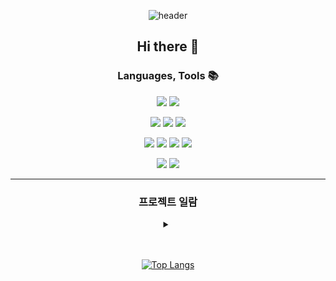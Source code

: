 <div align=center>

![header](https://capsule-render.vercel.app/api?type=wave&&color=0:1B3C53,25:456882,65:D2C1B6,100:F9F3EF&height=200&text=Change%20The%20World&fontColor=32363D&fontSize=60&desc=Pushing%20boundaries%20with%20data%20and%20insight&descAlign=67&descAlignY=70)


## Hi there 👋


### Languages, Tools 📚
<!-- 언어 & 분석 -->
<img src="https://img.shields.io/badge/python-%233776AB.svg?&style=flat-square&logo=python&logoColor=white" /> <img src="https://img.shields.io/badge/rstudio-%2375AADB.svg?&style=flat-square&logo=rstudio&logoColor=black" />


<!-- 데이터 파이프라인 & 처리 -->
<img src="https://img.shields.io/badge/apache%20airflow-%23017CEE.svg?&style=flat-square&logo=apache%20airflow&logoColor=white" /> <img src="https://img.shields.io/badge/apache%20spark-%23E25A1C.svg?&style=flat-square&logo=apache%20spark&logoColor=white" /> <img src="https://img.shields.io/badge/docker-%232496ED.svg?&style=flat-square&logo=docker&logoColor=white" />



<!-- 저장소 & 시각화 & 클라우드 -->
<img src="https://img.shields.io/badge/mysql-%234479A1.svg?&style=flat-square&logo=mysql&logoColor=white" /> <img src="https://img.shields.io/badge/postgresql-%23336791.svg?&style=flat-square&logo=postgresql&logoColor=white" /> <img src="https://img.shields.io/badge/amazon%20aws-%23232F3E.svg?&style=flat-square&logo=amazon%20aws&logoColor=white" /> <img src="https://img.shields.io/badge/apachesuperset-%20A6C9.svg?&style=flat-square&logo=apachesuperset&logoColor=white" />



<!-- 협업 -->
<img src="https://img.shields.io/badge/github-%23181717.svg?&style=flat-square&logo=github&logoColor=white" /> <img src="https://img.shields.io/badge/slack-%234A154B.svg?&style=flat-square&logo=slack&logoColor=white" />

---

### 프로젝트 일람
<details>
<summary></summary>
<div markdown="1">


- Kospi 200 예측 With Pytorch(Drop⛔)

    [![Readme Card](https://github-readme-stats.vercel.app/api/pin/?username=lom-sup&repo=kospi200_forecasting_lstm_fail)](https://github.com/lom-sup/kospi200_forecasting_lstm_fail)

  
- 삼성 주가 예측 With Tensorflow(Done✨)
  
  [![Readme Card](https://github-readme-stats.vercel.app/api/pin/?username=lom-sup&repo=samsung-stock-forcasting)](https://github.com/lom-sup/samsung-stock-forcasting)


- 재료 맞춤형 레시피 추천 및 영양정보 시각화(Done✨)

  [![Readme Card](https://github-readme-stats.vercel.app/api/pin/?username=lom-sup&repo=web_crawling_Team2)](https://github.com/lom-sup/web_crawling_Team2)

- 2024 한국 도서시장 분석(Done✨)
  
  [![Readme Card](https://github-readme-stats.vercel.app/api/pin/?username=lom-sup&repo=book_bestseller)](https://github.com/lom-sup/book_bestseller)

- 2024 한국 공연시장 분석(Done✨)

    [![Readme Card](https://github-readme-stats.vercel.app/api/pin/?username=lom-sup&repo=performance_airflow)](https://github.com/lom-sup/performance_airflow)

- 뉴스/FOMC 감성 분석을 활용한 M7 주가예측(Done✨)

- 2000s 회귀를 위한 환경 데이터 분석(ing🔹)

</div>
</details>


<br/>
<br/>

[![Top Langs](https://github-readme-stats.vercel.app/api/top-langs/?username=lom-sup&exclude_repo=test_403&layout=compact)](https://github.com/anuraghazra/github-readme-stats)


<div align=center/>

<!--
hide=jupyter%20notebook
32363D
222222
393E46
EEEEE
677180
-->
